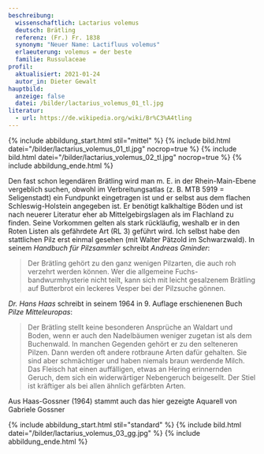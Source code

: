 ```yaml
---
beschreibung:
  wissenschaftlich: Lactarius volemus
  deutsch: Brätling
  referenz: (Fr.) Fr. 1838
  synonym: "Neuer Name: Lactifluus volemus"
  erlaeuterung: volemus = der beste
  familie: Russulaceae
profil:
  aktualisiert: 2021-01-24
  autor_in: Dieter Gewalt
hauptbild:
  anzeige: false
  datei: /bilder/lactarius_volemus_01_tl.jpg
literatur:
  - url: https://de.wikipedia.org/wiki/Br%C3%A4tling
---
```

{% include abbildung_start.html stil="mittel" %}
{% include bild.html datei="/bilder/lactarius_volemus_01_tl.jpg" nocrop=true %}
{% include bild.html datei="/bilder/lactarius_volemus_02_tl.jpg" nocrop=true %}
{% include abbildung_ende.html %}

Den fast schon legendären Brätling wird man m. E. in der Rhein-Main-Ebene vergeblich suchen, obwohl im Verbreitungsatlas (z. B. MTB 5919 = Seligenstadt) ein Fundpunkt eingetragen ist und er selbst aus dem flachen Schleswig-Holstein angegeben ist. Er benötigt kalkhaltige Böden und ist nach neuerer Literatur eher ab Mittelgebirgslagen als im Flachland zu finden. Seine Vorkommen gelten als stark rückläufig, weshalb er in den Roten Listen als gefährdete Art (RL 3) geführt wird. Ich selbst habe den stattlichen Pilz erst einmal gesehen (mit Walter Pätzold im Schwarzwald). In seinem *Handbuch für Pilzsammler* schreibt *Andreas Gminder*:

> Der Brätling gehört zu den ganz wenigen Pilzarten, die auch roh verzehrt werden können. Wer die allgemeine Fuchs-bandwurmhysterie nicht teilt, kann sich mit leicht gesalzenem Brätling auf Butterbrot ein leckeres Vesper bei der Pilzsuche gönnen.

*Dr. Hans Haas* schreibt in seinem 1964 in 9. Auflage erschienenen Buch *Pilze Mitteleuropas*: 

> Der Brätling stellt keine besonderen Ansprüche an Waldart und Boden, wenn er auch den Nadelbäumen weniger zugetan ist als dem Buchenwald. In manchen Gegenden gehört er zu den selteneren Pilzen. Dann werden oft andere rotbraune Arten dafür gehalten. Sie sind aber schmächtiger und haben niemals braun werdende Milch. Das Fleisch hat einen auffälligen, etwas an Hering erinnernden Geruch, dem sich ein widerwärtiger Nebengeruch beigesellt. Der Stiel ist kräftiger als bei allen ähnlich gefärbten Arten.

Aus Haas-Gossner (1964) stammt auch das hier gezeigte Aquarell von Gabriele Gossner

{% include abbildung_start.html stil="standard" %}
{% include bild.html datei="/bilder/lactarius_volemus_03_gg.jpg" %}
{% include abbildung_ende.html %}